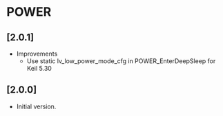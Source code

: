 # POWER

## [2.0.1]

- Improvements
  - Use static lv_low_power_mode_cfg in POWER_EnterDeepSleep for Keil 5.30

## [2.0.0]

- Initial version.
